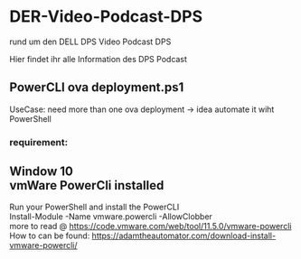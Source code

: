# DER-Video-Podcast-DPS   
rund um den DELL DPS Video Podcast DPS

Hier findet ihr alle Information des DPS Podcast


## PowerCLI ova deployment.ps1   
UseCase: need more than one ova deployment -> idea automate it wiht PowerShell

### requirement:    
Window 10  
vmWare PowerCli installed    
-----
Run your PowerShell and install the PowerCLI  
Install-Module -Name vmware.powercli -AllowClobber  
more to read @ https://code.vmware.com/web/tool/11.5.0/vmware-powercli
How to can be found: https://adamtheautomator.com/download-install-vmware-powercli/
